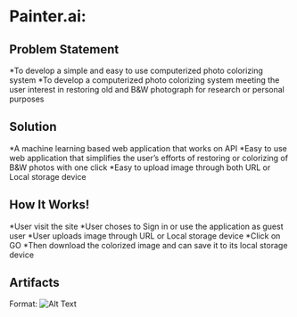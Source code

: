 # Painter.ai:

 ## Problem Statement 

  *To develop a simple and easy to use computerized photo colorizing system
  *To develop a computerized photo colorizing system meeting the user interest in restoring old and B&W photograph for research or personal purposes
  
 ## Solution 

  *A machine learning based web application that works on API 
  *Easy to use web application that simplifies the user’s efforts of restoring or colorizing of B&W photos with one click 
  *Easy to upload image through both URL or Local storage device
  
 ## How It Works!
  *User visit the site 
	*User choses to Sign in or use the application as guest user 
	*User uploads image through URL or Local storage device 
	*Click on GO 
	*Then download the colorized image and can save it to its local storage device 
  
 ## Artifacts 
  
 


  
 



Format: ![Alt Text](url)
